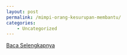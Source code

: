 ```yaml
---
layout: post
permalink: /mimpi-orang-kesurupan-membantu/
categories:
    - Uncategorized
---
```


[Baca Selengkapnya](/08)